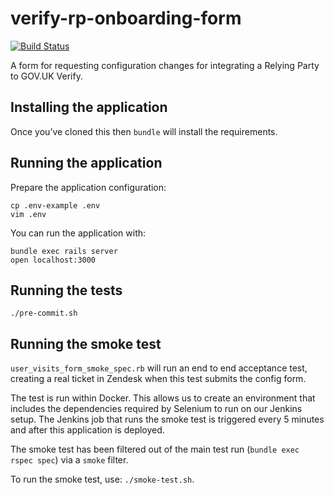 # verify-rp-onboarding-form

[![Build Status](https://api.travis-ci.org/alphagov/verify-rp-environment-config-form.svg?branch=master)](https://travis-ci.org/alphagov/verify-rp-environment-config-form)

A form for requesting configuration changes for integrating a Relying Party to GOV.UK Verify.

## Installing the application

Once you’ve cloned this then `bundle` will install the requirements.

## Running the application

Prepare the application configuration:

```
cp .env-example .env
vim .env
```

You can run the application with:

```
bundle exec rails server
open localhost:3000
```

## Running the tests

`./pre-commit.sh`

## Running the smoke test

`user_visits_form_smoke_spec.rb` will run an end to end acceptance test, creating a real ticket in Zendesk when this test submits the config form.

The test is run within Docker. This allows us to create an environment that includes the dependencies required by Selenium to run on our Jenkins setup. The Jenkins job that runs the smoke test is triggered every 5 minutes and after this application is deployed.

The smoke test has been filtered out of the main test run (`bundle exec rspec spec`) via a `smoke` filter.

To run the smoke test, use: `./smoke-test.sh`.
